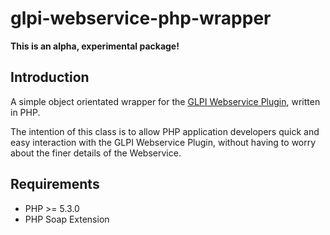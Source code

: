 # glpi-webservice-php-wrapper

**This is an alpha, experimental package!**

<a name="introduction"></a>
## Introduction

A simple object orientated wrapper for the [GLPI Webservice Plugin](https://forge.glpi-project.org/projects/webservices), written in PHP.

The intention of this class is to allow PHP application developers quick and easy interaction with the GLPI Webservice Plugin, without having to worry about the finer details of the Webservice.


## Requirements

* PHP >= 5.3.0
* PHP Soap Extension

